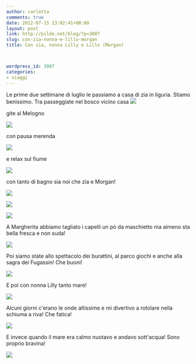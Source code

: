 ```yaml
---
author: carlotta
comments: true
date: 2012-07-15 13:02:41+00:00
layout: post
link: http://pilde.net/blog/?p=3007
slug: con-zia-nonna-e-lillo-morgan
title: Con zia, nonna Lilly e Lillo (Morgan)



wordpress_id: 3007
categories:
- viaggi
---
```


Le prime due settimane di luglio le passiamo a casa di zia in liguria.
Stiamo benissimo. Tra passeggiate nel bosco vicino casa
![](http://pilde.net/blog/wp-content/uploads/2012/07/zia_bosco.jpg)




gite al Melogno

![](http://pilde.net/blog/wp-content/uploads/2012/07/bosco.jpg)




con pausa merenda

![](http://pilde.net/blog/wp-content/uploads/2012/07/bosco_merenda.jpg)




e relax sul fiume

![](http://pilde.net/blog/wp-content/uploads/2012/07/fiume2.jpg)




con tanto di bagno sia noi che zia e Morgan!

![](http://pilde.net/blog/wp-content/uploads/2012/07/fiume3.jpg)




![](http://pilde.net/blog/wp-content/uploads/2012/07/bellissima.jpg)




![](http://pilde.net/blog/wp-content/uploads/2012/07/bagno_zia.jpg)




A Margherita abbiamo tagliato i capelli un pò da maschietto ma almeno sta bella fresca e non suda!

![](http://pilde.net/blog/wp-content/uploads/2012/07/parrucchiere.jpg)




Poi siamo state allo spettacolo dei burattini, al parco giochi e anche alla sagra dei Fugassin! Che buoni!

![](http://pilde.net/blog/wp-content/uploads/2012/07/sagra.jpg)




E poi con nonna Lilly tanto mare!

![](http://pilde.net/blog/wp-content/uploads/2012/07/mare.jpg)




Alcuni giorni c'erano le onde altissime e mi divertivo a rotolare nella schiuma a riva! Che fatica!

![](http://pilde.net/blog/wp-content/uploads/2012/07/onde.jpg)




E invece quando il mare era calmo nuotavo e andavo sott'acqua! Sono proprio bravina!

![](http://pilde.net/blog/wp-content/uploads/2012/07/sottacqua.jpg)



